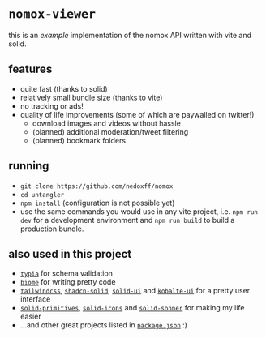 # `nomox-viewer`

this is an _example_ implementation of the nomox API written with vite and solid.

## features

- quite fast (thanks to solid)
- relatively small bundle size (thanks to vite)
- no tracking or ads!
- quality of life improvements (some of which are paywalled on twitter!)
  - download images and videos without hassle
  - (planned) additional moderation/tweet filtering
  - (planned) bookmark folders

## running

- `git clone https://github.com/nedoxff/nomox`
- `cd untangler`
- `npm install` (configuration is not possible yet)
- use the same commands you would use in any vite project, i.e. `npm run dev` for a development environment and `npm run build` to build a production bundle.

## also used in this project

- [`typia`](https://typia.io) for schema validation
- [`biome`](https://biomejs.dev) for writing pretty code
- [`tailwindcss`](https://tailwindcss.com), [`shadcn-solid`](https://shadcn-solid.com), [`solid-ui`](https://ui.shadcn.com) and [`kobalte-ui`](https://kobalte.dev/docs/core/overview/introduction) for a pretty user interface
- [`solid-primitives`](https://primitives.solidjs.community), [`solid-icons`](https://solid-icons.vercel.app) and [`solid-sonner`](https://solid-sonner.vercel.app) for making my life easier
- ...and other great projects listed in [`package.json`](./package.json) :​)
